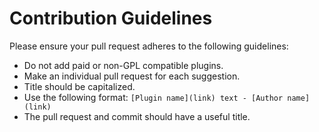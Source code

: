 # Contribution Guidelines

Please ensure your pull request adheres to the following guidelines:

* Do not add paid or non-GPL compatible plugins.
* Make an individual pull request for each suggestion.
* Title should be capitalized.
* Use the following format: `[Plugin name](link) text - [Author name](link)`
* The pull request and commit should have a useful title.

